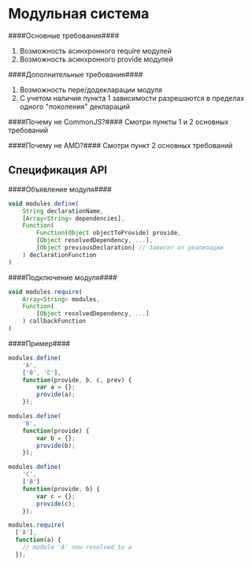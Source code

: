 Модульная система
=================

####Основные требования####
  1. Возможность асинхронного require модулей
  2. Возможность асинхронного provide модулей

####Дополнительные требования####
  1. Возможность пере/додекларации модуля
  2. С учетом наличия пункта 1 зависимости разрешаются в пределах одного "поколения" деклараций

####Почему не CommonJS?####
Смотри пункты 1 и 2 основных требований

####Почему не AMD?####
Смотри пункт 2 основных требований

Спецификация API
----------------

####Объявление модуля####
````javascript
void modules.define(
    String declarationName,
    [Array<String> dependencies],
    Function(
        Function(Object objectToProvide) provide,
        [Object resolvedDependency, ...],
        [Object previousDeclaration] // Зависит от реализации
    ) declarationFunction
)
````
####Подключение модуля####
````javascript
void modules.require(
    Array<String> modules,
    Function(
        [Object resolvedDependency, ...]
    ) callbackFunction
)
````

####Пример####

````javascript
modules.define(
    'A', 
    ['B', 'C'], 
    function(provide, b, c, prev) {
        var a = {};
        provide(a);
    });

modules.define(
    'B',
    function(provide) {
        var b = {};
        provide(b);
    });

modules.define(
    'C',
    ['B']
    function(provide, b) {
        var c = {};
        provide(c);
    });

modules.require(
  ['A'],
  function(a) {
    // module 'A' now resolved to a
  });
````
